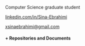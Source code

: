
Computer Science graduate student

[linkedin.com/in/Sina-Ebrahimi](https://www.linkedin.com/in/sina-ebrahimii)


xsinaebrahimi@gmail.com





#### + Repositories and Documents
  
